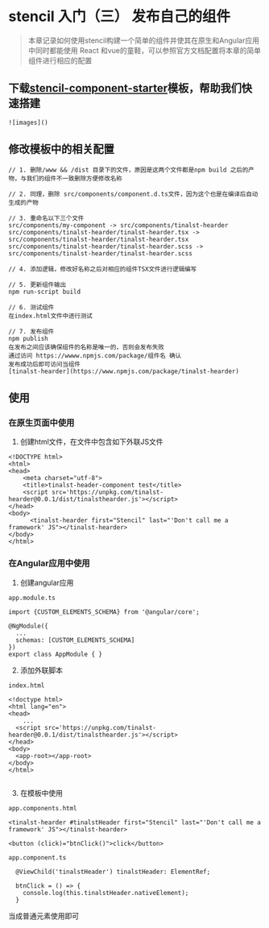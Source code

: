 # stencil 入门（三） 发布自己的组件
> 本章记录如何使用stencil构建一个简单的组件并使其在原生和Angular应用中同时都能使用 React 和vue的童鞋，可以参照官方文档配置将本章的简单组件进行相应的配置

## 下载[stencil-component-starter](https://github.com/ionic-team/stencil-component-starter)模板，帮助我们快速搭建

    ![images]()
## 修改模板中的相关配置

```
// 1. 删除/www && /dist 目录下的文件，原因是这两个文件都是npm build 之后的产物，与我们的组件不一致删除方便修改名称

// 2. 同理，删除 src/components/component.d.ts文件，因为这个也是在编译后自动生成的产物

// 3. 重命名以下三个文件
src/components/my-component -> src/components/tinalst-hearder
src/components/tinalst-hearder/tinalst-hearder.tsx -> src/components/tinalst-hearder/tinalst-hearder.tsx
src/components/tinalst-hearder/tinalst-hearder.scss -> src/components/tinalst-hearder/tinalst-hearder.scss

// 4. 添加逻辑，修改好名称之后对相应的组件TSX文件进行逻辑编写

// 5. 更新组件输出
npm run-script build

// 6. 测试组件
在index.html文件中进行测试

// 7. 发布组件
npm publish
在发布之间应该确保组件的名称是唯一的，否则会发布失败
通过访问 https://wwww.npmjs.com/package/组件名 确认
发布成功后即可访问当组件
[tinalst-hearder](https://www.npmjs.com/package/tinalst-hearder)
```

## 使用
### 在原生页面中使用
1. 创建html文件，在文件中包含如下外联JS文件
```
<!DOCTYPE html>
<html>
<head>
	<meta charset="utf-8">
	<title>tinalst-header-component test</title>
	<script src='https://unpkg.com/tinalst-hearder@0.0.1/dist/tinalsthearder.js'></script> 
</head>
<body>
	  <tinalst-hearder first="Stencil" last="'Don't call me a framework' JS"></tinalst-hearder>
</body>
</html>
```

### 在Angular应用中使用
1. 创建angular应用
```
app.module.ts

import {CUSTOM_ELEMENTS_SCHEMA} from '@angular/core';

@NgModule({
  ...
  schemas: [CUSTOM_ELEMENTS_SCHEMA]
})
export class AppModule { }

```

2. 添加外联脚本
```
index.html

<!doctype html>
<html lang="en">
<head>
    ...
  <script src='https://unpkg.com/tinalst-hearder@0.0.1/dist/tinalsthearder.js'></script>
</head>
<body>
  <app-root></app-root>
</body>
</html>


```

3. 在模板中使用
```
app.components.html

<tinalst-hearder #tinalstHeader first="Stencil" last="'Don't call me a framework' JS"></tinalst-hearder>

<button (click)="btnClick()">click</button>

```

```
app.component.ts

  @ViewChild('tinalstHeader') tinalstHeader: ElementRef;

  btnClick = () => {
    console.log(this.tinalstHeader.nativeElement);
  }

```

当成普通元素使用即可
